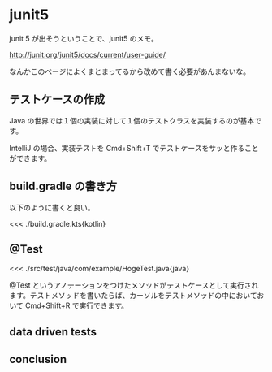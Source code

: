 # junit5

junit 5 が出そうということで、junit5 のメモ。

http://junit.org/junit5/docs/current/user-guide/

なんかこのページによくまとまってるから改めて書く必要があんまないな。

## テストケースの作成

Java の世界では１個の実装に対して１個のテストクラスを実装するのが基本です。

IntelliJ の場合、実装テストを Cmd+Shift+T でテストケースをサッと作ることができます。

## build.gradle の書き方

以下のように書くと良い。

<<< ./build.gradle.kts{kotlin}

## @Test

<<< ./src/test/java/com/example/HogeTest.java{java}

@Test というアノテーションをつけたメソッドがテストケースとして実行されます。テストメソッドを書いたらば、カーソルをテストメソッドの中においておいて Cmd+Shift+R で実行できます。

## data driven tests

## conclusion
